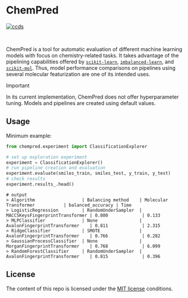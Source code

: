 # ChemPred

[![ccds](https://img.shields.io/badge/CCDS-Project%20template-328F97?logo=cookiecutter)](https://cookiecutter-data-science.drivendata.org/)

&nbsp;

ChemPred is a tool for automatic evaluation of different machine learning models with focus on chemistry-related tasks. It takes advantage of the pipelining capabilities offered by [`scikit-learn`](https://scikit-learn.org/stable/), [`imbalanced-learn`](https://imbalanced-learn.org/stable/), and [`scikit-mol`](https://github.com/EBjerrum/scikit-mol). Thus, model performance comparisons on pipelines using several molecular featurization are one of its intended uses. 

> [!IMPORTANT]
> In its current implementation, ChemPred does not offer hyperparameter tuning. Models and pipelines are created using default values.


## Usage

Minimum example:

```python
from chempred.experiment import ClassificationExplorer

# set up exploration experiment
experiment = ClassificationExplorer()
# run pipeline creation and evaluation
experiment.evaluate(smiles_train, smiles_test, y_train, y_test)
# check results
experiment.results_.head()
```
```
# output
> Algorithm                  | Balancing method    | Molecular Transformer           | balanced_accuracy | Time
> LogisticRegression         | RandomUnderSampler  | MACCSKeysFingerprintTransformer | 0.800             | 0.133
> MLPClassifier              | None                | AvalonFingerprintTransformer    | 0.811             | 2.315
> RidgeClassifier            | SMOTE               | AvalonFingerprintTransformer    | 0.766             | 0.282
> GaussianProcessClassifier  | None                | MorganFingerprintTransformer    | 0.768             | 6.099
> RandomForestClassifier     | RandomUnderSampler  | AvalonFingerprintTransformer    | 0.815             | 0.396
```

## License

The content of this repo is licensed under the [MIT license](./LICENSE) conditions.


